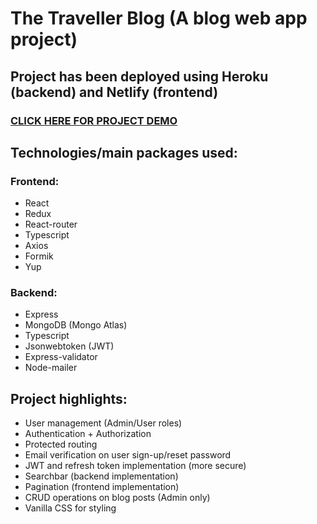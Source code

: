 # The Traveller Blog (A blog web app project)

## Project has been deployed using Heroku (backend) and Netlify (frontend)
### [CLICK HERE FOR PROJECT DEMO](https://the-traveller-blog.netlify.app/)

## Technologies/main packages used:
### Frontend:
* React
* Redux
* React-router
* Typescript
* Axios
* Formik
* Yup

### Backend:
* Express
* MongoDB (Mongo Atlas)
* Typescript
* Jsonwebtoken (JWT)
* Express-validator
* Node-mailer

## Project highlights:
* User management (Admin/User roles)
* Authentication + Authorization
* Protected routing 
* Email verification on user sign-up/reset password
* JWT and refresh token implementation (more secure)
* Searchbar (backend implementation)
* Pagination (frontend implementation)
* CRUD operations on blog posts (Admin only)
* Vanilla CSS for styling







